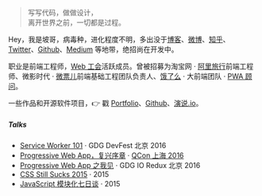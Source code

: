> 写写代码，做做设计，  
> 离开世界之前，一切都是过程。

Hey，我是坡哥，病毒种，进化程度不明，多出没于[博客](https://qianduanzhijia.top)、[微博](weibo.com/17638277550)、[知乎](https://www.zhihu.com/)、[Twitter](https://twitter.com/)、[Github](http://github.com/)、[Medium](https://medium.com/) 等地带，绝招尚在开发中。

职业是前端工程师，[Web 工会](https://medium.com/)活跃成员。曾被招募为淘宝网 · [阿里旅行](http://alitrip.com)前端工程师、微影时代 · [微票儿](http://www.wepiao.com/?r=movie)前端基础工程团队负责人、[饿了么](https://ele.me/) · 大前端团队 · [PWA 顾问](https://medium.com/elemefe/upgrading-ele-me-to-progressive-web-app-2a446832e509)。

一些作品和开源软件项目，👉 戳 [Portfolio](/portfolio)、[Github](http://github.com/huxpro)、[演说.io](http://https://zhuanlan.zhihu.com/p/21280918)。 


##### Talks

- [Service Worker 101](//huangxuan.me/2016/11/20/sw-101-gdgdf/) · GDG DevFest 北京 2016
- [Progressive Web App，复兴序章](//huangxuan.me/2016/10/20/qcon-2016/) · [QCon 上海 2016](http://2016.qconshanghai.com/presentation/3111)
- [Progressive Web App 之我见](//huangxuan.me/2016/06/05/pwa-in-my-pov/) · GDG IO Redux 北京 2016
- [CSS Still Sucks 2015](//huangxuan.me/2015/12/28/css-sucks-2015/) · 2015
- [JavaScript 模块化七日谈](//huangxuan.me/2015/07/09/js-module-7day/) · 2015
